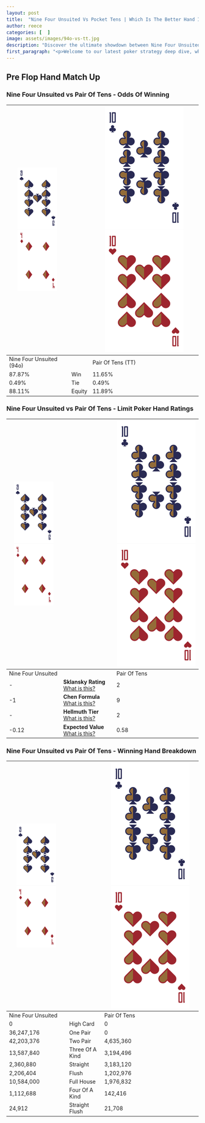 ```yaml
---
layout: post
title:  "Nine Four Unsuited Vs Pocket Tens | Which Is The Better Hand In Poker? A Complete Guide"
author: reece
categories: [  ]
image: assets/images/94o-vs-tt.jpg
description: "Discover the ultimate showdown between Nine Four Unsuited and Pair Of Tens in poker! Uncover the odds, strategies, and scenarios where one hand triumphs over the other. Get ready to up your poker game with this thrilling analysis."
first_paragraph: "<p>Welcome to our latest poker strategy deep dive, where we're pitting two distinct hands against each other in a high-stakes showdown: Nine Four Unsuited vs Pair Of Tens.</p><p>In the dynamic world of poker, every decision counts, and knowing which hand holds the upper hand is key to your success at the table.</p><p>In this article, we'll dissect these two hands, explore the scenarios where one dominates the other, and equip you with the knowledge to make strategic choices that can tip the odds in your favor.</p><p>Get ready to unravel the intriguing dynamics of these poker hands and elevate your game to new heights.</p>"
---
```




[comment]: # (sp0)

## Pre Flop Hand Match Up

<div class="table hand-ratings" markdown="1"> 



### Nine Four Unsuited vs Pair Of Tens - Odds Of Winning


    
| ![image info](assets/images/hand1/9.png) ![image info](assets/images/hand1/4o.png) |  | ![image info](assets/images/hand2/T.png) ![image info](assets/images/hand2/To.png) |
| -------- | -------- | -------- |
| Nine Four Unsuited (94o) |  | Pair Of Tens (TT) |
| 87.87% | Win | 11.65% |
| 0.49% | Tie | 0.49% |
| 88.11% | Equity | 11.89% |




[comment]: # (sp1)



### Nine Four Unsuited vs Pair Of Tens - Limit Poker Hand Ratings


    
| ![image info](assets/images/hand1/9.png) ![image info](assets/images/hand1/4o.png) |  | ![image info](assets/images/hand2/T.png) ![image info](assets/images/hand2/To.png) |
| -------- | -------- | -------- |
| Nine Four Unsuited |  | Pair Of Tens |
| - | **Sklansky Rating** [What is this?](/sklansky-rating-explained) | 2 |
| -1 | **Chen Formula** [What is this?](/chen-formula-explained) | 9 |
| - | **Hellmuth Tier** [What is this?](/Hellmuth-tier-explained) | 2 |
| -0.12 | **Expected Value** [What is this?](/expected-value-explained) | 0.58 |




[comment]: # (sp2)



### Nine Four Unsuited vs Pair Of Tens - Winning Hand Breakdown


    
| ![image info](assets/images/hand1/9.png) ![image info](assets/images/hand1/4o.png) |  | ![image info](assets/images/hand2/T.png) ![image info](assets/images/hand2/To.png) |
| -------- | -------- | -------- |
| Nine Four Unsuited |  | Pair Of Tens |
| 0 | High Card | 0 |
| 36,247,176 | One Pair | 0 |
| 42,203,376 | Two Pair | 4,635,360 |
| 13,587,840 | Three Of A Kind | 3,194,496 |
| 2,360,880 | Straight | 3,183,120 |
| 2,206,404 | Flush | 1,202,976 |
| 10,584,000 | Full House | 1,976,832 |
| 1,112,688 | Four Of A Kind | 142,416 |
| 24,912 | Straight Flush | 21,708 |




[comment]: # (sp3)



</div>

[comment]: # (sp4)



[comment]: # (sp5)

